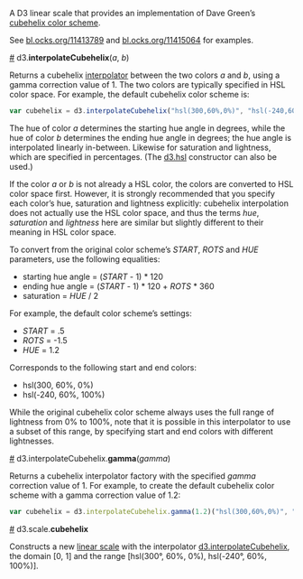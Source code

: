 A D3 linear scale that provides an implementation of Dave Green’s [cubehelix color scheme](http://www.mrao.cam.ac.uk/~dag/CUBEHELIX/).

See [bl.ocks.org/11413789](http://bl.ocks.org/mbostock/11413789) and [bl.ocks.org/11415064](http://bl.ocks.org/mbostock/11415064) for examples.

<a href="#interpolateCubehelix" name="interpolateCubehelix">#</a> d3.<b>interpolateCubehelix</b>(<i>a</i>, <i>b</i>)

Returns a cubehelix <a href="https://github.com/mbostock/d3/wiki/Transitions#_interpolate">interpolator</a> between the two colors <i>a</i> and <i>b</i>, using a gamma correction value of 1. The two colors are typically specified in HSL color space. For example, the default cubehelix color scheme is:

```js
var cubehelix = d3.interpolateCubehelix("hsl(300,60%,0%)", "hsl(-240,60%,100%)");
```

The hue of color <i>a</i> determines the starting hue angle in degrees, while the hue of color <i>b</i> determines the ending hue angle in degrees; the hue angle is interpolated linearly in-between. Likewise for saturation and lightness, which are specified in percentages. (The [d3.hsl](https://github.com/mbostock/d3/wiki/Colors#d3_hsl) constructor can also be used.)

If the color <i>a</i> or <i>b</i> is not already a HSL color, the colors are converted to HSL color space first. However, it is strongly recommended that you specify each color’s hue, saturation and lightness explicitly: cubehelix interpolation does not actually use the HSL color space, and thus the terms <i>hue</i>, <i>saturation</i> and <i>lightness</i> here are similar but slightly different to their meaning in HSL color space.

To convert from the original color scheme’s <i>START</i>, <i>ROTS</i> and <i>HUE</i> parameters, use the following equalities:

   * starting hue angle = (<i>START</i> - 1) * 120
   * ending hue angle = (<i>START</i> - 1) * 120 + <i>ROTS</i> * 360
   * saturation = <i>HUE</i> / 2

For example, the default color scheme’s settings:

   * <i>START</i> = .5
   * <i>ROTS</i> = -1.5
   * <i>HUE</i> = 1.2

Corresponds to the following start and end colors:

   * hsl(300, 60%, 0%)
   * hsl(-240, 60%, 100%)

While the original cubehelix color scheme always uses the full range of lightness from 0% to 100%, note that it is possible in this interpolator to use a subset of this range, by specifying start and end colors with different lightnesses.

<a href="#interpolateCubehelix_gamma" name="interpolateCubehelix_gamma">#</a> d3.interpolateCubehelix.<b>gamma</b>(<i>gamma</i>)

Returns a cubehelix interpolator factory with the specified <i>gamma</i> correction value of 1. For example, to create the default cubehelix color scheme with a gamma correction value of 1.2:

```js
var cubehelix = d3.interpolateCubehelix.gamma(1.2)("hsl(300,60%,0%)", "hsl(-240,60%,100%)");
```

<a href="#cubehelix" name="cubehelix">#</a> d3.scale.<b>cubehelix</b>

Constructs a new [linear scale](https://github.com/mbostock/d3/wiki/Quantitative-Scales) with the interpolator [d3.interpolateCubehelix](#interpolateCubehelix), the domain [0, 1] and the range [hsl(300°, 60%, 0%), hsl(-240°, 60%, 100%)].
